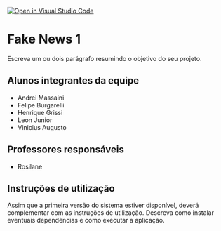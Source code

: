 [![Open in Visual Studio Code](https://classroom.github.com/assets/open-in-vscode-f059dc9a6f8d3a56e377f745f24479a46679e63a5d9fe6f495e02850cd0d8118.svg)](https://classroom.github.com/online_ide?assignment_repo_id=452393&assignment_repo_type=GroupAssignmentRepo)
# Fake News 1

Escreva um ou dois  parágrafo resumindo o objetivo do seu projeto.

## Alunos integrantes da equipe

* Andrei Massaini
* Felipe Burgarelli
* Henrique Grissi
* Leon Junior
* Vinicius Augusto

## Professores responsáveis

* Rosilane

## Instruções de utilização

Assim que a primeira versão do sistema estiver disponível, deverá complementar com as instruções de utilização. Descreva como instalar eventuais dependências e como executar a aplicação.
